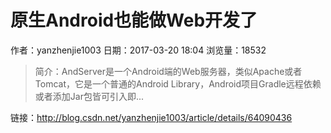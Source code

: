 # 原生Android也能做Web开发了
作者：yanzhenjie1003
日期：2017-03-20 18:04
浏览量：18532
> 简介：AndServer是一个Android端的Web服务器，类似Apache或者Tomcat，它是一个普通的Android Library，Android项目Gradle远程依赖或者添加Jar包皆可引入即...

 链接：http://blog.csdn.net/yanzhenjie1003/article/details/64090436
